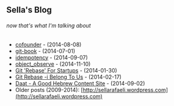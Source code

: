 ## Sella's Blog 
<!-- this file is auto-created. -->

###### now that's what I'm talking about
* [cofounder](/blog/cofounder) - (2014-08-08)
* [git-book](/blog/git-book) - (2014-07-01)
* [idempotency](/blog/idempotency) - (2014-09-07)
* [object_observe](/blog/object_observe) - (2014-11-10)
* [Git 'Rebase' For Startups](https://medium.com/@sellarafaeli/we-use-git-rebase-and-so-should-you-be89d1932a14) - (2014-01-30)
* [Git  Rebase -i Belong To Us](https://medium.com/@sellarafaeli/git-rebase-i-belong-to-us-4d7010387683) - (2014-02-17)
* [Daat - A Good Hebrew Content Site](https://medium.com/@sellarafaeli/reading-4bb50bc5168b) - (2014-09-02)
* Older posts (2009-2014): [http://sellarafaeli.wordpress.com](http://sellarafaeli.wordpress.com)